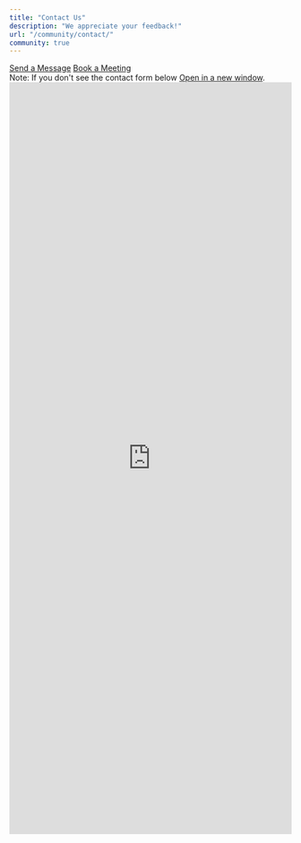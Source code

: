 ```yaml
---
title: "Contact Us"
description: "We appreciate your feedback!"
url: "/community/contact/"
community: true
---
```


<nav>
  <div class="nav nav-tabs mx-auto" id="nav-tab" role="tablist">
    <a class="nav-link active" id="nav-contact-tab" data-toggle="tab" href="#nav-contact" role="tab" aria-controls="nav-contact" aria-selected="true">Send a Message</a>
    <a class="nav-link" id="nav-calendly-tab" data-toggle="tab" href="#nav-calendly" role="tab" aria-controls="nav-calendly" aria-selected="false">Book a Meeting</a>
  </div>
</nav>
<div class="tab-content" id="nav-tabContent" data-pagefind-ignore>
  <div class="tab-pane fade show active" id="nav-contact" role="tabpanel" aria-labelledby="nav-contact-tab">
    <div class="alert alert-info mt-2">
      Note: If you don't see the contact form below <a href="https://forms.clickup.com/14200829/f/dhbzx-25751/81VGE0GBE7M89TQLQ6/viewform?embedded=true" target="_blank" class="ml-1">Open in a new window</a>.
    </div>
    <iframe src="https://docs.google.com/forms/d/e/1FAIpQLSfOt0n8IhbVBjkE80fB1c25SlAdT7SD2uRHtoLUqbJ1eVWy2Q/viewform?embedded=true" width="100%" height="1340" frameborder="0" class="w-100 border-0">
      Loading…
    </iframe>
  </div>
  <div class="tab-pane fade" id="nav-calendly" role="tabpanel" aria-labelledby="nav-calendly-tab">
    <div class="calendly-inline-widget" data-url="https://calendly.com/modusdds/modus-office-hours?primary_color=005f9e" style="min-width:320px;height:1230px;"></div>
    <script src="https://assets.calendly.com/assets/external/widget.js" async></script>
  </div>
</div>
